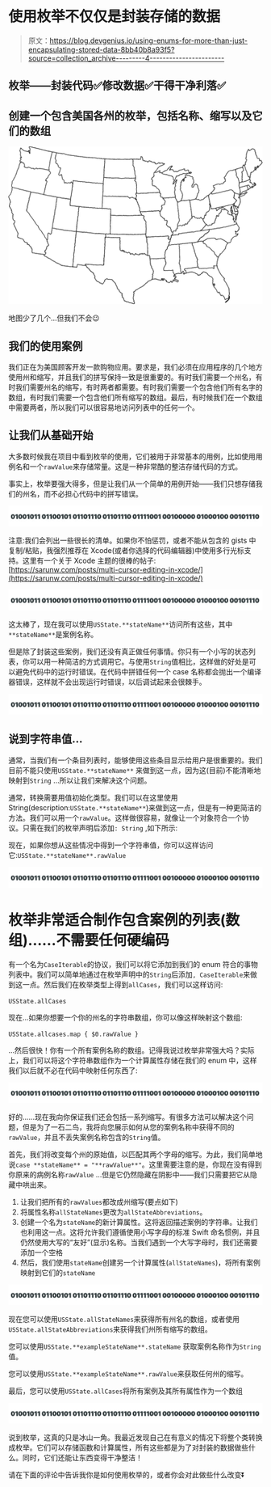 # 使用枚举不仅仅是封装存储的数据

> 原文：<https://blog.devgenius.io/using-enums-for-more-than-just-encapsulating-stored-data-8bb40b8a93f5?source=collection_archive---------4----------------------->

## 枚举——封装代码✅修改数据✅干得干净利落✅

## 创建一个包含美国各州的枚举，包括名称、缩写以及它们的数组

![](img/61258b624c8c057babec7e7fa562004c.png)

地图少了几个…但我们不会😉

## 我们的使用案例

我们正在为美国顾客开发一款购物应用。要求是，我们必须在应用程序的几个地方使用州和缩写，并且我们的拼写保持一致是很重要的。有时我们需要一个州名，有时我们需要州名的缩写，有时两者都需要。有时我们需要一个包含他们所有名字的数组，有时我们需要一个包含他们所有缩写的数组。最后，有时候我们在一个数组中需要两者，所以我们可以很容易地访问列表中的任何一个。

## 让我们从基础开始

大多数时候我在项目中看到枚举的使用，它们被用于非常基本的用例，比如使用用例名和一个`rawValue`来存储常量。这是一种非常酷的整洁存储代码的方式。

事实上，枚举要强大得多，但是让我们从一个简单的用例开始——我们只想存储我们的州名，而不必担心代码中的拼写错误。

![](img/3126762ce715a67a072811684ba22596.png)

注意:我们会列出一些很长的清单。如果你不怕惩罚，或者不能从包含的 gists 中复制/粘贴，我强烈推荐在 Xcode(或者你选择的代码编辑器)中使用多行光标支持。这里有一个关于 Xcode 主题的很棒的帖子:[https://sarunw.com/posts/multi-cursor-editing-in-xcode/](https://sarunw.com/posts/multi-cursor-editing-in-xcode/)

![](img/3126762ce715a67a072811684ba22596.png)

这太棒了，现在我可以使用`USState.**stateName**`访问所有这些，其中`**stateName**`是案例名称。

但是除了封装这些案例，我们还没有真正做任何事情。你只有一个小写的状态列表，你可以用一种简洁的方式调用它。与使用`String`值相比，这样做的好处是可以避免代码中的运行时错误。在代码中拼错任何一个 case 名称都会抛出一个编译器错误，这样就不会出现运行时错误，以后调试起来会很棘手。

![](img/3126762ce715a67a072811684ba22596.png)

## 说到字符串值…

通常，当我们有一个条目列表时，能够使用这些条目显示给用户是很重要的。我们目前不能只使用`USState.**stateName**` 来做到这一点，因为这(目前)不能清晰地映射到`String` …所以让我们来解决这个问题。

通常，转换需要用值初始化类型。我们可以在这里使用 String(description:`USState.**stateName**`)来做到这一点，但是有一种更简洁的方法。我们可以用一个`rawValue`。这样做很容易，就像让一个对象符合一个协议。只需在我们的枚举声明后添加`: String` ,如下所示:

现在，如果你想从这些情况中得到一个字符串值，你可以这样访问它:`USState.**stateName**.rawValue`

![](img/3126762ce715a67a072811684ba22596.png)

# 枚举非常适合制作包含案例的列表(数组)……不需要任何硬编码

有一个名为`CaseIterable`的协议，我们可以将它添加到我们的 enum 符合的事物列表中。我们可以简单地通过在枚举声明中的`String`后添加`, CaseIterable`来做到这一点。然后我们在枚举类型上得到`allCases`，我们可以这样访问:

`USState.allCases`

现在…如果你想要一个你的州名的字符串数组，你可以像这样映射这个数组:

`USState.allcases.map { $0.rawValue }`

…然后很快！你有一个所有案例名称的数组。记得我说过枚举非常强大吗？实际上，我们可以将这个字符串数组作为一个计算属性存储在我们的 enum 中，这样我们以后就不必在代码中映射任何东西了:

![](img/3126762ce715a67a072811684ba22596.png)

好的……现在我向你保证我们还会包括一系列缩写。有很多方法可以解决这个问题，但是为了一石二鸟，我将向您展示如何从您的案例名称中获得不同的`rawValue`，并且不丢失案例名称包含的`String`值。

首先，我们将改变每个州的原始值，以匹配其两个字母的缩写。为此，我们简单地说`case **stateName** = "**rawValue**"`。这里需要注意的是，你现在没有得到你原来的病例名称`rawValue` …但是它仍然隐藏在阴影中——我们只需要把它从隐藏中哄出来。

1.  让我们把所有的`rawValues`都改成州缩写(要点如下)
2.  将属性名称`allStateNames`更改为`allStateAbbreviations`。
3.  创建一个名为`stateName`的新计算属性。这将返回描述案例的字符串。让我们也利用这一点。这将允许我们遵循使用小写字母的标准 Swift 命名惯例，并且仍然使用大写的“友好”(显示)名称。当我们遇到一个大写字母时，我们还需要添加一个空格
4.  然后，我们使用`stateName`创建另一个计算属性(`allStateNames`)，将所有案例映射到它们的`stateName`

![](img/3126762ce715a67a072811684ba22596.png)

现在您可以使用`USState.allStateNames`来获得所有州名的数组，或者使用`USState.allStateAbbreviations`来获得我们州所有缩写的数组。

您可以使用`USState.**exampleStateName**.stateName` 获取案例名称作为`String`值。

您可以使用`USState.**exampleStateName**.rawValue`来获取任何州的缩写。

最后，您可以使用`USState.allCases`将所有案例及其所有属性作为一个数组

![](img/3126762ce715a67a072811684ba22596.png)

说到枚举，这真的只是冰山一角。我最近发现自己在有意义的情况下将整个类转换成枚举。它们可以存储函数和计算属性，所有这些都是为了对封装的数据做些什么。同时，它们还能让东西变得干净整洁！

请在下面的评论中告诉我你是如何使用枚举的，或者你会对此做些什么改变⏬